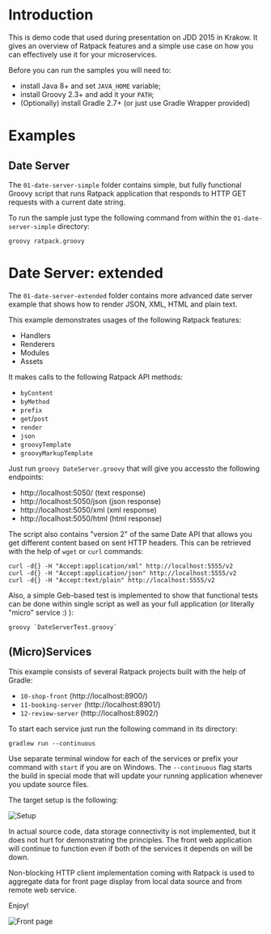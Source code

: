 
# Introduction

This is demo code that used during presentation on JDD 2015 in Krakow. 
It gives an overview of Ratpack features and a simple use case on how 
you can effectively use it for your microservices.

Before you can run the samples you will need to:

- install Java 8+ and set `JAVA_HOME` variable;
- install Groovy 2.3+ and add it your `PATH`;
- (Optionally) install Gradle 2.7+ (or just use Gradle Wrapper provided)

# Examples

## Date Server

The `01-date-server-simple` folder contains simple, but fully functional Groovy script that 
runs Ratpack application that responds to HTTP GET requests with a current date string.

To run the sample just type the following command from within the `01-date-server-simple` directory:

    groovy ratpack.groovy

# Date Server: extended

The `01-date-server-extended` folder contains more advanced date server example that shows how to render JSON, XML, HTML and plain text.

This example demonstrates usages of the following Ratpack features:

- Handlers
- Renderers
- Modules
- Assets

It makes calls to the following Ratpack API methods:

- `byContent`
- `byMethod`
- `prefix`
- `get`/`post`
- `render`
- `json`
- `groovyTemplate` 
- `groovyMarkupTemplate` 

Just run `groovy DateServer.groovy` that will give you accessto the following endpoints:

- http://localhost:5050/ (text response)
- http://localhost:5050/json (json response)
- http://localhost:5050/xml (xml response)
- http://localhost:5050/html (html response)

The script also contains "version 2" of the same Date API that allows you get different content based on sent HTTP headers. This can be retrieved with the help of `wget` or `curl` commands:

    curl -d{} -H "Accept:application/xml" http://localhost:5555/v2
    curl -d{} -H "Accept:application/json" http://localhost:5555/v2
    curl -d{} -H "Accept:text/plain" http://localhost:5555/v2

Also, a simple Geb-based test is implemented to show that functional tests can be done within single script as well as your full application (or literally "micro" service :) ):

    groovy `DateServerTest.groovy`

## (Micro)Services

This example consists of several Ratpack projects built with the help of Gradle:

- `10-shop-front` (http://localhost:8900/)
- `11-booking-server` (http://localhost:8901/)
- `12-review-server` (http://localhost:8902/)

To start each service just run the following command in its directory:

    gradlew run --continuous

Use separate terminal window for each of the services or prefix your command with `start` if you are on Windows. 
The `--continuous` flag starts the build in special mode that will update your running application whenever you update source files.

The target setup is the following:

![Setup]()

In actual source code, data storage connectivity is not implemented, but it does not hurt for demonstrating the principles. 
The front web application will continue to function even if both of the services it depends on will be down. 

Non-blocking HTTP client implementation coming with Ratpack is used to aggregate data for front page display from local data source and from remote web service.

Enjoy!

![Front page]()


 

